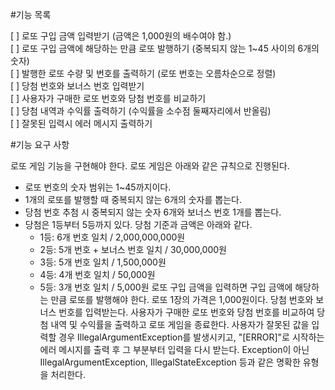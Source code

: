 #기능 목록

[ ] 로또 구입 금액 입력받기 (금액은 1,000원의 배수여야 함.)  
[ ] 로또 구입 금액에 해당하는 만큼 로또 발행하기 (중복되지 않는 1~45 사이의 6개의 숫자)  
[ ] 발행한 로또 수량 및 번호를 출력하기 (로또 번호는 오름차순으로 정렬)  
[ ] 당첨 번호와 보너스 번호 입력받기  
[ ] 사용자가 구매한 로또 번호와 당첨 번호를 비교하기  
[ ] 당첨 내역과 수익률 출력하기 (수익률을 소수점 둘째자리에서 반올림)   
[ ] 잘못된 입력시 에러 메시지 출력하기  
 


#기능 요구 사항

로또 게임 기능을 구현해야 한다. 로또 게임은 아래와 같은 규칙으로 진행된다.

- 로또 번호의 숫자 범위는 1~45까지이다.
- 1개의 로또를 발행할 때 중복되지 않는 6개의 숫자를 뽑는다.
- 당첨 번호 추첨 시 중복되지 않는 숫자 6개와 보너스 번호 1개를 뽑는다.
- 당첨은 1등부터 5등까지 있다. 당첨 기준과 금액은 아래와 같다.
    - 1등: 6개 번호 일치 / 2,000,000,000원
    - 2등: 5개 번호 + 보너스 번호 일치 / 30,000,000원
    - 3등: 5개 번호 일치 / 1,500,000원
    - 4등: 4개 번호 일치 / 50,000원
    - 5등: 3개 번호 일치 / 5,000원
로또 구입 금액을 입력하면 구입 금액에 해당하는 만큼 로또를 발행해야 한다.
로또 1장의 가격은 1,000원이다.
당첨 번호와 보너스 번호를 입력받는다.
사용자가 구매한 로또 번호와 당첨 번호를 비교하여 당첨 내역 및 수익률을 출력하고 로또 게임을 종료한다.
사용자가 잘못된 값을 입력할 경우 IllegalArgumentException를 발생시키고, "[ERROR]"로 시작하는 에러 메시지를 출력 후 그 부분부터 입력을 다시 받는다.
Exception이 아닌 IllegalArgumentException, IllegalStateException 등과 같은 명확한 유형을 처리한다.